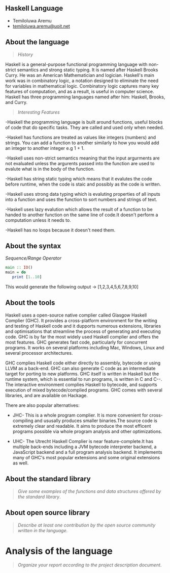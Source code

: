 ## Haskell Language

- Temiloluwa Aremu
- temiloluwa.aremu@uoit.net

## About the language

> _History_

Haskell is a general-purpose functional programming language with non-strict semantics and strong static typing. It is named after Haskell Brooks Curry. He was an American Mathematician and logician. Haskell's main work was in combinatory logic, a notation designed to eliminate the need for variables in mathematical logic. Combinatory logic captures many key features of computation, and as a result, is useful in computer science. Haskell has three programming languages named after him: Haskell, Brooks, and Curry.

> _Interesting Features_

-Haskell the programming language is built around functions, useful blocks of code that do specific tasks. They are called and used only when needed. 

-Haskell has functions are treated as values like integers (numbers) and strings. You can add a function to another similarly to how you would add an integer to another integer e.g 1 + 1.

-Haskell uses non-strict semantics  meaning that the input argurments are not evaluated unless the argurents passed into the function are used to evalute what is in the body of the function.

-Haskell has string static typing which means that it evalutes the code before runtime, when the code is staic and possibly as the code is written.

-Haskell uses strong data typing which is evaluting properties of all inputs into a function and uses the function to sort numbers and strings of text.

-Haskell uses lazy evalution which allows the result of a function to be handed to another function on the same line of code.It doesn't perform a computation unless it needs to.

-Haskell has no loops because it doesn't need them. 

## About the syntax

*Sequence/Range Operator*

```haskell
main :: IO()
main = do
   print [1..10]
```
This would generate the following output ->
[1,2,3,4,5,6,7,8,9,10]

## About the tools

Haskell uses a open-source native complier called Glasgow Haskell Complier (GHC). It provides a cross-platform environment for the writing and testing of Haskell code and it dupports numerous extensions, libraries and optimisations that streamline the process of generating and executing code. GHC is by far the most widely used Haskell complier and offers the most features.
GHC generates fast code, particularly for concurrent programs. It works on several platforms including Mac, Windows, Linux and several processor architectures.

GHC complies Haskell code either directly to assembly, bytecode or using LLVM as a back-end. GHC can also generate C code as an intermediate target for porting to new platforms. GHC itself is written in Haskell but the runtime system, which is essential to run programs, is written in C and C--. The interactive environment complies Haskell to bytecode, and supports execution of mixed bytecode/complied programs. GHC comes with several libraries, and are available on Hackage.

There are also popular alternatives:

- JHC- This is a whole program complier. It is more convenient for cross-compiling and ususally produces smaller binaries.The source code is extremely clear and readable. It aims to produce the most efficent programs possible via whole program analysis and other optimizations.

- UHC- The Utrecht Haskell Complier is near feature-complete.It has multiple back-ends including a JVM bytecode interpreter backend, a JavaScript backend and a full program analysis backend. It implements many of GHC's most popular extensions and some original extensions as well.

## About the standard library

> _Give some examples of the functions and data structures
> offered by the standard library_.

## About open source library

> _Describe at least one contribution by the open source
community written in the language._

# Analysis of the language

> _Organize your report according to the project description
document_.


